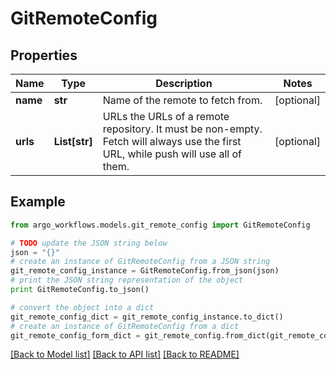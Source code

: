 # GitRemoteConfig


## Properties

Name | Type | Description | Notes
------------ | ------------- | ------------- | -------------
**name** | **str** | Name of the remote to fetch from. | [optional] 
**urls** | **List[str]** | URLs the URLs of a remote repository. It must be non-empty. Fetch will always use the first URL, while push will use all of them. | [optional] 

## Example

```python
from argo_workflows.models.git_remote_config import GitRemoteConfig

# TODO update the JSON string below
json = "{}"
# create an instance of GitRemoteConfig from a JSON string
git_remote_config_instance = GitRemoteConfig.from_json(json)
# print the JSON string representation of the object
print GitRemoteConfig.to_json()

# convert the object into a dict
git_remote_config_dict = git_remote_config_instance.to_dict()
# create an instance of GitRemoteConfig from a dict
git_remote_config_form_dict = git_remote_config.from_dict(git_remote_config_dict)
```
[[Back to Model list]](../README.md#documentation-for-models) [[Back to API list]](../README.md#documentation-for-api-endpoints) [[Back to README]](../README.md)


